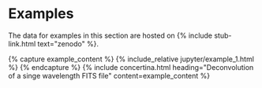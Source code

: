 # Examples #

The data for examples in this section are hosted on {% include stub-link.html text="zenodo" %}.

{% capture example_content %}
{% include_relative jupyter/example_1.html %}
{% endcapture %}
{% include concertina.html heading="Deconvolution of a singe wavelength FITS file" content=example_content %}

<!--{{ example_content }}-->


<!--
[Deconvolution of a single wavelength image](./jupyter/example_1.html)
: Starting with a science observation and a standard star. The science observation is deconvolved, various common problems are encountered and resolved.
-->